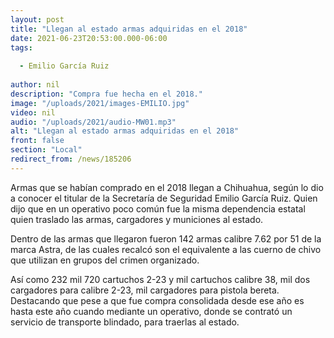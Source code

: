 ```yaml
---
layout: post
title: "Llegan al estado armas adquiridas en el 2018"
date: 2021-06-23T20:53:00.000-06:00
tags:
  
  - Emilio García Ruiz
  
author: nil
description: "Compra fue hecha en el 2018."
image: "/uploads/2021/images-EMILIO.jpg"
video: nil
audio: "/uploads/2021/audio-MW01.mp3"
alt: "Llegan al estado armas adquiridas en el 2018"
front: false
section: "Local"
redirect_from: /news/185206
---
```


Armas que se habían comprado en el 2018 llegan a Chihuahua, según lo dio a conocer el titular de la Secretaría de Seguridad Emilio García Ruiz. Quien dijo que en un operativo poco común fue la misma dependencia estatal quien traslado las armas, cargadores y municiones al estado.

Dentro de las armas que llegaron fueron 142 armas calibre 7.62 por 51 de la marca Astra, de las cuales recalcó son el equivalente a las cuerno de chivo que utilizan en grupos del crimen organizado. 

Así como 232 mil 720 cartuchos 2-23 y mil cartuchos calibre 38, mil dos cargadores para calibre 2-23, mil cargadores para pistola bereta. Destacando que pese a que fue compra consolidada desde ese año es hasta este año cuando mediante un operativo, donde se contrató un servicio de transporte blindado, para traerlas al estado.

